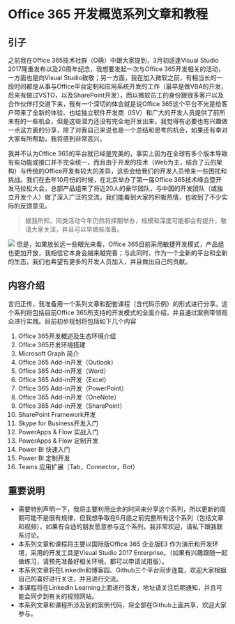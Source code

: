 # Office 365 开发概览系列文章和教程

## 引子
之前我在Office 365技术社群（O萌）中跟大家提到，3月初适逢Visual Studio 2017隆重发布以及20周年纪念，我想要发起一次与Office 365开发相关的活动，一方面也是向Visual Studio致敬；另一方面，我在加入微软之前，有相当长的一段时间都是从事与Office平台定制和应用系统开发的工作（最早是做VBA的开发，后来有做过VSTO，以及SharePoint开发），而以微软员工的身份跟很多客户以及合作伙伴打交道下来，我有一个深切的体会就是说Office 365这个平台不光是给客户带来了全新的体验、也给独立软件开发商（ISV）和广大的开发人员提供了前所未有的一些机会，但是这些潜力还没有完全地开发出来，我觉得有必要也有兴趣做一点这方面的分享，除了对我自己来说也是一个总结和思考的机会，如果还有幸对大家有所帮助，我将感到非常高兴。

我并不认为Office 365的平台就已经是完美的，事实上因为在全球有多个版本导致有些功能或接口并不完全统一，而且由于开发的技术（Web为主，结合了云的架构）与传统的Office开发有较大的差异，这些会给我们的开发人员带来一些困扰和挑战。我们在去年10月份的时候，在北京举办了第一届Office 365技术峰会暨开发马拉松大会，总部产品组来了将近20人的豪华团队，与中国的开发团队（或独立开发个人）做了深入广泛的交流，我们能看到大家的积极热情，也收到了不少实际的反馈意见。

> 据我所知，同类活动今年仍然将择期举办，规模和深度可能都会有提升，敬请大家关注，并且可以早做些准备。 

![](https://media.licdn.com/mpr/mpr/AAEAAQAAAAAAAA1MAAAAJGJmODgwYjEyLTUwNDEtNDQzMy05NGRiLTU5MmYyNTJjMTllYQ.jpg)
但是，如果放长远一些眼光来看，Office 365目前采用敏捷开发模式，产品组也更加开放，我相信它本身会越来越完善；与此同时，作为一个全新的平台和全新的生态，我们也希望有更多的开发人员加入，并且做出自己的贡献。

## 内容介绍

言归正传，我准备用一个系列文章和配套课程（含代码示例）的形式进行分享。这个系列将包括目前Office 365所支持的开发模式的全面介绍，并且通过案例带领观众进行实践。目前初步规划将包括如下几个内容

1. Office 365开发概述及生态环境介绍
2. Office 365开发环境搭建
3. Microsoft Graph 简介
4. Office 365 Add-in开发（Outlook）
5. Office 365 Add-in开发（Word）
6. Office 365 Add-in开发（Excel）
7. Office 365 Add-in开发（PowerPoint）
8. Office 365 Add-in开发（OneNote）
9. Office 365 Add-in开发（SharePoint）
10. SharePoint Framework开发
11. Skype for Business开发入门
12. PowerApps & Flow 实战入门
13. PowerApps & Flow 定制开发
14. Power BI 快速入门
15. Power BI 定制开发
16. Teams 应用扩展（Tab，Connector，Bot）

## 重要说明
- 需要特别声明一下，我将主要利用业余的时间来分享这个系列，所以更新的周期可能不是很有规律，但我想争取在6月底之前完整所有这个系列（包括文章和视频），如果有合适的朋友愿意参与这个系列，我非常欢迎，请私下跟我联系讨论。
- 本系列文章和课程将主要以国际版Office 365 企业版E3 作为演示和开发环境，采用的开发工具是Visual Studio 2017 Enterprise。（如果有兴趣跟随一起做练习，请预先准备好相关环境，都可以申请试用版）。
- 本系列文章将在LinkedIn和博客园、Github三个平台同步连载，欢迎大家根据自己的喜好进行关注，并且进行交流。
- 本课程将在LinkedIn Learning上面进行首发，地址请关注后期通知，并且可能会同步到有关的视频网站。
- 本系列文章和课程所涉及到的案例代码，将全部在Github上面共享，欢迎大家参与。
